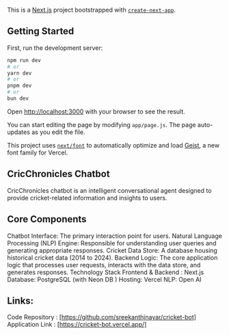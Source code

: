 This is a [Next.js](https://nextjs.org) project bootstrapped with [`create-next-app`](https://github.com/vercel/next.js/tree/canary/packages/create-next-app).

## Getting Started

First, run the development server:

```bash
npm run dev
# or
yarn dev
# or
pnpm dev
# or
bun dev
```

Open [http://localhost:3000](http://localhost:3000) with your browser to see the result.

You can start editing the page by modifying `app/page.js`. The page auto-updates as you edit the file.

This project uses [`next/font`](https://nextjs.org/docs/app/building-your-application/optimizing/fonts) to automatically optimize and load [Geist](https://vercel.com/font), a new font family for Vercel.

## CricChronicles Chatbot 
CricChronicles chatbot is an intelligent conversational agent designed to provide cricket-related information and insights to users.

## Core Components
Chatbot Interface: The primary interaction point for users.
Natural Language Processing (NLP) Engine: Responsible for understanding user queries and generating appropriate responses.
Cricket Data Store: A database housing historical cricket data (2014 to 2024).
Backend Logic: The core application logic that processes user requests, interacts with the data store, and generates responses.
Technology Stack
Frontend & Backend : Next.js
Database: PostgreSQL (with Neon DB )
Hosting: Vercel
NLP: Open AI

## Links:
Code Repository : [https://github.com/sreekanthjnayar/cricket-bot]
Application Link : [https://cricket-bot.vercel.app/]
